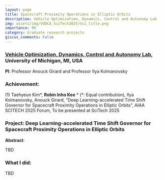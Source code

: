 ```yaml
---
layout: page
title: Spacecraft Proximity Operations in Elliptic Orbits
description: Vehicle Optimization, Dynamics, Control and Autonomy Lab (01.2024-ing), University of Michigan, MI, USA
img: assets/img/VODCA_SciTech2025/Sci_title.png
importance: 99
category: Graduate research projects
giscus_comments: False
---
```


### **<a href='https://vodca.engin.umich.edu/'>Vehicle Optimization, Dynamics, Control and Autonomy Lab</a>**, University of Michigan, MI, USA

**PI**: Professor Anouck Girard and Professor Ilya Kolmanovsky

### **Achievement**: 

(1) Taehyeun Kim*, **Robin Inho Kee** * (*: Equal contribution), Ilya Kolmanovsky, Anouck Girard, “Deep Learning-accelerated Time Shift Governor for Spacecraft Proximity Operations in Elliptic Orbits”, AIAA SCITECH 2025 Forum, To be presented at SciTech 2025

### **Project**: **Deep Learning-accelerated Time Shift Governor for Spacecraft Proximity Operations in Elliptic Orbits**


**Abstract**: 

TBD

<!-- Our work develops a time shift governor (TSG)-based control scheme, accelerated
by a deep learning model, to enforce constraints during rendezvous and docking (RD)
missions in the setting of the Two-Body problem. As an add-on scheme to the nominal
closed-loop system, the TSG generates a time-shifted Chief spacecraft trajectory as a
target reference for the Deputy spacecraft. The target reference gradually converges to
the Chief spacecraft trajectory as the time shift decreases to zero. This modification of
the commanded reference trajectory ensures that constraints are enforced while the
time shift is reduced to zero to effect the rendezvous. The proposed Deep Learning
model is trained using the imitation learning approach to compute the time shift
parameter as a function of current and past Deputy and Chief spacecraft states. This
time shift parameter value is verified through forward-in-time online simulations; if this
verification step fails, the conventional TSG strategy based on bisections is triggered.
We provide simulation results for RD missions based on Crew-3 docking mission data
to demonstrate the effectiveness of the proposed control scheme. The proposed scheme
reduces the time to compute the time shift parameter in most of the scenarios, and
successfully completes rendezvous missions.

<div class="row">
    <div class="col-sm mt-3 mt-md-0">
        {% include figure.liquid loading="eager" path="assets/img/VODCA_SciTech2025/Diagram_closed_loop.png" title="intro image" class="img-fluid rounded z-depth-1" %}
    </div>
</div>
<div class="caption">
    Diagram of the control system architecture incorporating learning-based predictive model with TSG and DTLQ controller.
</div>

<div class="row">
    <div class="col-sm mt-3 mt-md-0">
        {% include figure.liquid loading="eager" path="assets/img/VODCA_SciTech2025/Traj_VNB.png" title="intro image" class="img-fluid rounded z-depth-1" %}
    </div>
</div>
<div class="caption">
    Trajectories displayed in the local VNB frame: the deputy spacecraft’s path (blue line) closely follows the virtual target’s trajectory (magenta asterisk).
</div>

<div class="row">
    <div class="col-sm mt-3 mt-md-0">
        {% include figure.liquid loading="eager" path="assets/img/VODCA_SciTech2025/Time_his.png" title="intro image" class="img-fluid rounded z-depth-1" %}
    </div>
</div>
<div class="caption">
    Time histories of relative (a) position; (b) velocity to the Chief spacecraft; (c) position; (d) velocity to the virtual target.
</div>

<div class="row">
    <div class="col-sm mt-3 mt-md-0">
        {% include figure.liquid loading="eager" path="assets/img/VODCA_SciTech2025/Time_const.png" title="intro image" class="img-fluid rounded z-depth-1" %}
    </div>
</div>
<div class="caption">
    Time histories of (a) LoS cone angle constraint ℎ1; (b) thrust constraint ℎ2; (c) approach velocity constraint ℎ3.
</div>

<div class="row">
    <div class="col-sm mt-3 mt-md-0">
        {% include figure.liquid loading="eager" path="assets/img/VODCA_SciTech2025/Time_TS.png" title="intro image" class="img-fluid rounded z-depth-1" %}
    </div>
</div>
<div class="caption">
    Time history of time shift throughout the mission.
</div> -->


### **What I did**:

TBD

<!-- (1) Developed an LSTM-accelerated Time Shift Governor (DL-TSG) for spacecraft rendezvous and docking in elliptical orbits

(2) Implemented a phase-adaptive sliding window and a mission-specific loss function to optimize handling of dynamic input sizes, ensuring precise time shift predictions and adherence to stringent space mission constraints.
 -->


